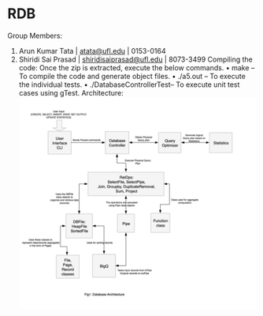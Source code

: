 # RDB
Group Members:
1. Arun Kumar Tata | atata@ufl.edu | 0153-0164
2. Shiridi Sai Prasad | shiridisaiprasad@ufl.edu | 8073-3499
Compiling the code:
Once the zip is extracted, execute the below commands.
• make – To compile the code and generate object files.
• ./a5.out – To execute the individual tests.
• ./DatabaseControllerTest– To execute unit test cases using gTest.
Architecture:
   ![alt text](https://github.com/saiprasadjnv/RDB/blob/master/Architecture.png)

